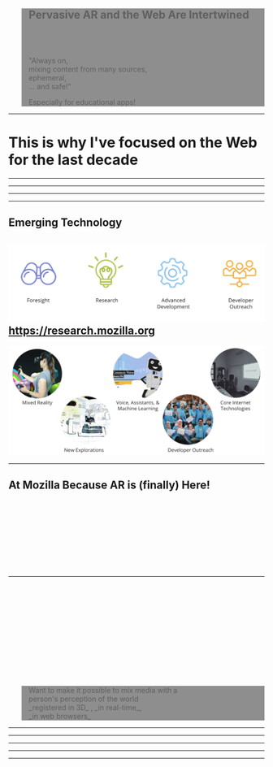 <!-- .slide: data-background="resources/textures/terminator.png" -->
<blockquote style="background: rgba(32, 32, 32, 0.5);">
<h2>Pervasive AR and the Web Are Intertwined</h2>
  <br>
  <br>
<br>
  "Always on,<br>mixing content from many sources,<br><span class="fragment highlight-green" data-fragment-index="1">ephemeral, <br> ... and safe!</span>"
  <br>  
  	<p class="fragment face-up green" data-fragment-index="1">Especially for educational apps!</p>

</blockquote>


------
<!-- .slide: data-background="resources/textures/background-radial.jpeg"  -->

# This is why I've focused on the Web for the last decade
------

<!-- .slide: data-background="resources/textures/mozillian-blair.png"  -->

------

<!-- .slide: data-background="resources/textures/mozilla-com.png"  data-background-size="contain"  -->

------

<!-- .slide: data-background="resources/textures/mozilla-org2.png"  -->


------

<!-- .slide: data-background="resources/textures/background-radial.jpeg"  -->
## Emerging Technology
![ET Functions](resources/textures/et-functions.png)
https://research.mozilla.org
------

<!-- .slide: data-background="resources/textures/background-radial.jpeg"  -->

![ET Programs](resources/textures/et-programs.png)


------

<!-- .slide: data-background="resources/textures/background-radial.jpeg" -->
## At Mozilla Because AR is (finally) Here!
<div class="image-row">
  <div><img class="plain" data-src="resources/textures/ardisplay-hololens-circ.png"></div>
  <div><img class="plain" data-src="resources/textures/ardisplay-daqri-circ.png"></div>
  <div><img class="plain" data-src="resources/textures/ardisplay-odg-circ.png"></div>
  <div><img class="plain" data-src="resources/textures/ardisplay-meta-circ.png"></div>
</div>
<div class="image-row">
  <div><img class="plain" data-src="resources/textures/ardisplay-vuzix-circ.png"></div>
  <div><img class="plain" data-src="resources/textures/lenovo-phab2-lowes-circ.png"></div>
  <div><img class="plain" data-src="resources/textures/iphone7plus-circ.png"></div>
  <div><img class="plain" data-src="resources/textures/ardisplay-magic-leap-goggles-circ.png"></div>

<!-- NOTES -->

------
<!-- .slide: data-background-video="resources/videos/shadow-movie4-406p.m4v" -->

<br>
<br>
<br>
<br>
<br>
<br>
<br>
<br>
<br>
<br>
<br>
<blockquote style="background: rgba(32, 32, 32, 0.5);">
    Want to make it possible to mix media with a <br>
    person's perception of the world<br>
    <span class="green">_registered in 3D_</span>
    <span class="green">, _in real-time_</span>,<br>
    <span>_in web browsers_</span>
</blockquote>

------

<!-- .slide: data-background="resources/textures/argonjs-github.png"  data-background-size="contain"  -->

------

<!-- .slide: data-background="resources/textures/argon1-appstore.png" data-background-size="contain"   -->

------

<!-- .slide: data-background="resources/textures/argon2-appstore.png" data-background-size="contain"  -->
------

<!-- .slide: data-background="resources/textures/argon3-appstore.png" data-background-size="contain"  -->
------

<!-- .slide: data-background="resources/textures/argon4-appstore.png" data-background-size="contain"  -->


